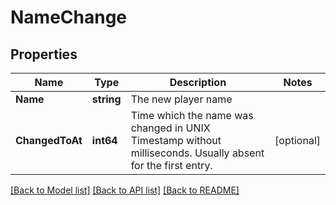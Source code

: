 # NameChange

## Properties
Name | Type | Description | Notes
------------ | ------------- | ------------- | -------------
**Name** | **string** | The new player name | 
**ChangedToAt** | **int64** | Time which the name was changed in UNIX Timestamp without milliseconds. Usually absent for the first entry. | [optional] 

[[Back to Model list]](../README.md#documentation-for-models) [[Back to API list]](../README.md#documentation-for-api-endpoints) [[Back to README]](../README.md)


